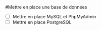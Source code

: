 #Mettre en place une base de données

-[ ] Mettre en place MySQL et PhpMyAdmin
-[ ] Mettre en place PostgreSQL